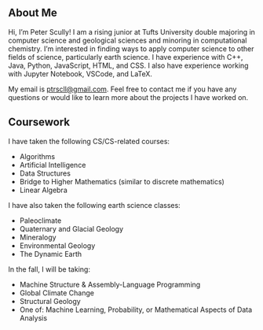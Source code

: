 About Me
--------

Hi, I’m Peter Scully! I am a rising junior at Tufts University double majoring in computer science and geological sciences and minoring in computational chemistry. I’m interested in finding ways to apply computer science to other fields of science, particularly earth science. I have experience with C++, Java, Python, JavaScript, HTML, and CSS. I also have experience working with Jupyter Notebook, VSCode, and LaTeX. 

My email is ptrscll@gmail.com. Feel free to contact me if you have any questions or would like to learn more about the projects I have worked on.

Coursework
----------

I have taken the following CS/CS-related courses:
  - Algorithms
  - Artificial Intelligence
  - Data Structures
  - Bridge to Higher Mathematics (similar to discrete mathematics)
  - Linear Algebra

I have also taken the following earth science classes:
  - Paleoclimate
  - Quaternary and Glacial Geology
  - Mineralogy
  - Environmental Geology
  - The Dynamic Earth

In the fall, I will be taking:
  - Machine Structure & Assembly-Language Programming
  - Global Climate Change
  - Structural Geology
  - One of: Machine Learning, Probability, or Mathematical Aspects of Data Analysis

<!---
ptrscll/ptrscll is a ✨ special ✨ repository because its `README.md` (this file) appears on your GitHub profile.
You can click the Preview link to take a look at your changes.
--->
